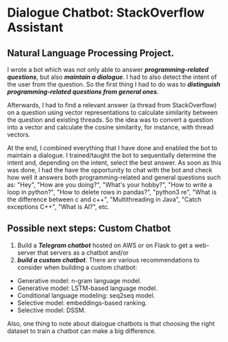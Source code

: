 # Dialogue Chatbot: StackOverflow Assistant
## Natural Language Processing Project. 

I wrote a bot which was not only able to answer **_programming-related questions_**, but also **_maintain a dialogue_**. I had to also detect the intent of the user from the question. So the first thing I had to do was to **_distinguish programming-related questions from general ones_**. 

Afterwards, I had to find a relevant answer (a thread from StackOverflow) on a question using vector representations to calculate similarity between the question and existing threads. So the idea was to convert a question into a vector and calculate the cosine similarity, for instance, with thread vectors. 

At the end, I combined everything that I have done and enabled the bot to maintain a dialogue. I trained/taught the bot to sequentially determine the intent and, depending on the intent, select the best answer. As soon as this was done, I had the have the opportunity to chat with the bot and check how well it answers both programming-related and general questions such as: "Hey", "How are you doing?", "What's your hobby?", "How to write a loop in python?", "How to delete rows in pandas?", "python3 re", "What is the difference between c and c++", "Multithreading in Java", "Catch exceptions C++", "What is AI?", etc.

## Possible next steps: Custom Chatbot

1. Build a **_Telegram chatbot_** hosted on AWS or on Flask to get a web-server that servers as a chatbot
and/or
2. **_build a custom chatbot_**. There are various recommendations to consider when building a custom chatbot:
  - Generative model: n-gram language model.
  - Generative model: LSTM-based language model.
  - Conditional language modeling: seq2seq model.
  - Selective model: embeddings-based ranking.
  - Selective model: DSSM.

Also, one thing to note about dialogue chatbots is that choosing the right dataset to train a chatbot can make a big difference.
